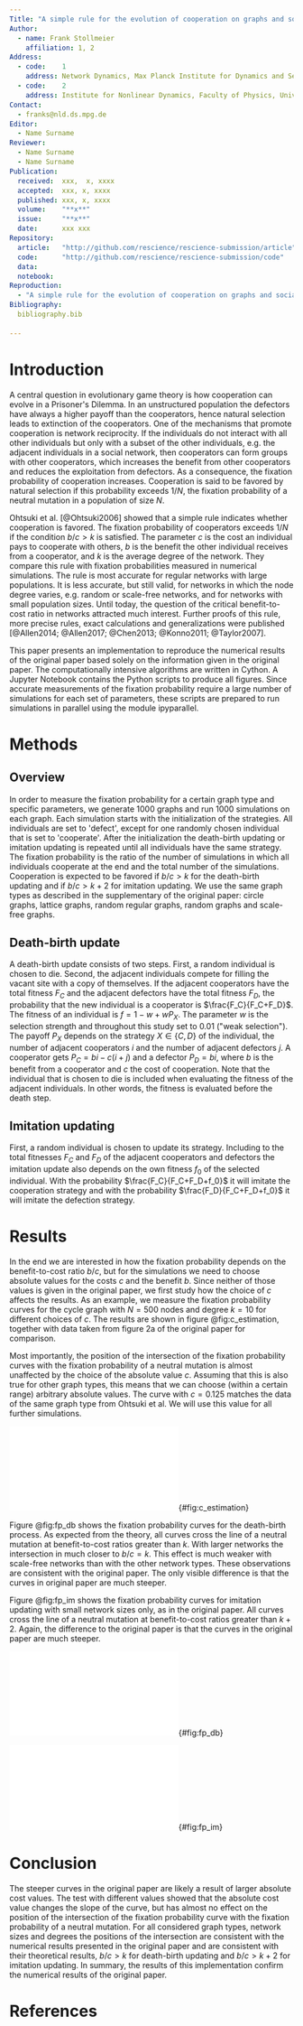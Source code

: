 ```yaml
---
Title: "A simple rule for the evolution of cooperation on graphs and social networks"
Author:
  - name: Frank Stollmeier
    affiliation: 1, 2
Address:
  - code:    1
    address: Network Dynamics, Max Planck Institute for Dynamics and Self-Organization (MPIDS), Am Faßberg 17, 37077 Göttingen, Germany
  - code:    2
    address: Institute for Nonlinear Dynamics, Faculty of Physics, University of Göttingen, Am Fassberg 17, 37077 Göttingen, Germany
Contact:
  - franks@nld.ds.mpg.de
Editor:
  - Name Surname
Reviewer:
  - Name Surname
  - Name Surname
Publication:
  received:  xxx,  x, xxxx
  accepted:  xxx, x, xxxx
  published: xxx, x, xxxx
  volume:    "**x**"
  issue:     "**x**"
  date:      xxx xxx
Repository:
  article:   "http://github.com/rescience/rescience-submission/article"
  code:      "http://github.com/rescience/rescience-submission/code"
  data:      
  notebook:  
Reproduction:
  - "A simple rule for the evolution of cooperation on graphs and social networks. H. Ohtsuki, C. Hauert, E. Lieberman and M.A. Nowak. Nature ***441*** (2006)."
Bibliography:
  bibliography.bib

---
```


# Introduction

A central question in evolutionary game theory is how cooperation can evolve in a Prisoner's Dilemma.
In an unstructured population the defectors have always a higher payoff than the cooperators, hence natural selection leads to extinction of the cooperators. One of the mechanisms that promote cooperation is network reciprocity. If the individuals do not interact with all other individuals but only with a subset of the other individuals, e.g. the adjacent individuals in a social network, then cooperators can form groups with other cooperators, which increases the benefit from other cooperators and reduces the exploitation from defectors. As a consequence, the fixation probability of cooperation increases. Cooperation is said to be favored by natural selection if this probability exceeds $1/N$, the fixation probability of a neutral mutation in a population of size $N$. 

Ohtsuki et al. [@Ohtsuki2006] showed that a simple rule indicates whether cooperation is favored. The fixation probability of cooperators exceeds $1/N$ if the condition $b/c>k$ is satisfied. The parameter $c$ is the cost an individual pays to cooperate with others, $b$ is the benefit the other individual receives from a cooperator, and $k$ is the average degree of the network. They compare this rule with fixation probabilities measured in numerical simulations. The rule is most accurate for regular networks with large populations. It is less accurate, but still valid, for networks in which the node degree varies, e.g. random or scale-free networks, and for networks with small population sizes.
Until today, the question of the critical benefit-to-cost ratio in networks attracted much interest. Further proofs of this rule, more precise rules, exact calculations and generalizations were published [@Allen2014; @Allen2017; @Chen2013; @Konno2011; @Taylor2007].

This paper presents an implementation to reproduce the numerical results of the original paper based solely on the information given in the original paper.
The computationally intensive algorithms are written in Cython. A Jupyter Notebook contains the Python scripts to produce all figures. Since accurate measurements of the fixation probability require a large number of simulations for each set of parameters, these scripts are prepared to run simulations in parallel using the module ipyparallel.


# Methods

## Overview

In order to measure the fixation probability for a certain graph type and specific parameters, we generate 1000 graphs and run 1000 simulations on each graph. 
Each simulation starts with the initialization of the strategies. All individuals are set to 'defect', except for one randomly chosen individual that is set to 'cooperate'. After the initialization the death-birth updating or imitation updating is repeated until all individuals have the same strategy. The fixation probability is the ratio of the number of simulations in which all individuals cooperate at the end and the total number of the simulations. Cooperation is expected to be favored if $b/c>k$ for the death-birth updating and if $b/c>k+2$ for imitation updating.
We use the same graph types as described in the supplementary of the original paper: circle graphs, lattice graphs, random regular graphs, random graphs and scale-free graphs.

## Death-birth update

A death-birth update consists of two steps. First, a random individual is chosen to die. Second, the adjacent individuals compete for filling the vacant site with a copy of themselves. If the adjacent cooperators have the total fitness $F_C$ and the adjacent defectors have the total fitness $F_D$, the probability that the new individual is a cooperator is $\frac{F_C}{F_C+F_D}$. The fitness of an individual is $f = 1-w+wP_X$. The parameter $w$ is the selection strength and throughout this study set to $0.01$ ("weak selection"). The payoff $P_X$ depends on the strategy $X\in \{C,D\}$ of the individual, the number of adjacent cooperators $i$ and the number of adjacent defectors $j$. A cooperator gets $P_C=bi-c(i+j)$ and a defector $P_D=bi$, where $b$ is the benefit from a cooperator and $c$ the cost of cooperation. Note that the individual that is chosen to die is included when evaluating the fitness of the adjacent individuals. In other words, the fitness is evaluated before the death step.

## Imitation updating

First, a random individual is chosen to update its strategy. Including to the total fitnesses $F_C$ and $F_D$ of the adjacent cooperators and defectors the imitation update also depends on the own fitness $f_0$ of the selected individual. With the probability $\frac{F_C}{F_C+F_D+f_0}$ it will imitate the cooperation strategy and with the probability $\frac{F_D}{F_C+F_D+f_0}$ it will imitate the defection strategy.  



# Results

In the end we are interested in how the fixation probability depends on the benefit-to-cost ratio $b/c$, but for the simulations we need to choose absolute values for the costs $c$ and the benefit $b$. Since neither of those values is given in the original paper, we first study how the choice of $c$ affects the results.
As an example, we measure the fixation probability curves for the cycle graph with $N=500$ nodes and degree $k=10$ for different choices of $c$. 
The results are shown in figure @fig:c_estimation, together with data taken from figure 2a of the original paper for comparison. 

Most importantly, the position of the intersection of the fixation probability curves with the fixation probability of a neutral mutation is almost unaffected by the choice of the absolute value $c$. Assuming that this is also true for other graph types, this means that we can choose (within a certain range) arbitrary absolute values. The curve with $c=0.125$ matches the data of the same graph type from Ohtsuki et al. We will use this value for all further simulations. 

![Fixation probability curves for a cycle graph with $N=500$ nodes and degree $k=10$. The colored dots are measured with different absolute cost values, the black dots are taken from figure 2a of the original paper.](./figures/cost_value_estimation.pdf){#fig:c_estimation}

Figure @fig:fp_db shows the fixation probability curves for the death-birth process. As expected from the theory, all curves cross the line of a neutral mutation at benefit-to-cost ratios greater than $k$. With larger networks the intersection in much closer to $b/c=k$. 
This effect is much weaker with scale-free networks than with the other network types. These observations are consistent with the original paper. The only visible difference is that the curves in original paper are much steeper.

Figure @fig:fp_im shows the fixation probability curves for imitation updating with small network sizes only, as in the original paper. All curves cross the line of a neutral mutation at benefit-to-cost ratios greater than $k+2$. Again, the difference to the original paper is that the curves in the original paper are much steeper. 

![Fixation probability curves using death-birth updating with the same graph types and parameters as in Figure 2 of the original paper. The only parameter that is different to the original paper is the absolute cost value $c$, which is $0.125$ here and unknown in the original paper. The horizontal black dashed lines indicate the fixation probability of a neutral mutation $1/N$, the vertical colored lines are at $b/c = k$.](./figures/fixation_probabilities.pdf){#fig:fp_db}

![Fixation probability curves using imitation updating with the same graph types and parameters as in Figure 4 of the supplementary of the original paper. The only parameter that is different to the original paper is the absolute cost value $c$, which is $0.125$ here and unknown in the original paper. The horizontal black dashed lines indicate the fixation probability of a neutral mutation $1/N$, the vertical colored lines are at $b/c = k+2$.](./figures/fixation_probabilities_im.pdf){#fig:fp_im}

# Conclusion

The steeper curves in the original paper are likely a result of larger absolute cost values. The test with different values showed that the absolute cost value changes the slope of the curve, but has almost no effect on the position of the intersection of the fixation probability curve with the fixation probability of a neutral mutation. For all considered graph types, network sizes and degrees the positions of the intersection are consistent with the numerical results presented in the original paper and are consistent with their theoretical results, $b/c>k$ for death-birth updating and $b/c>k+2$ for imitation updating.
In summary, the results of this implementation confirm the numerical results of the original paper. 



# References
